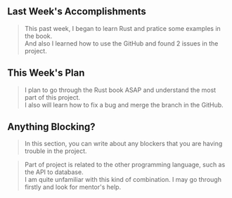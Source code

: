 ## Last Week's Accomplishments


> This past week, I began to learn Rust and pratice some examples in the book. \
> And also I learned how to use the GitHub and found 2 issues in the project.

## This Week's Plan

> I plan to go through the Rust book ASAP and understand the most part of this project. \
> I also will learn how to fix a bug and merge the branch in the GitHub.


## Anything Blocking?

> In this section, you can write about any blockers that you are having trouble in the project.

> Part of project is related to the other programming language, such as the API to database. \
> I am quite unfamiliar with this kind of combination. I may go through firstly and look for mentor's help.
